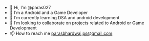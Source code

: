 - 👋 Hi, I’m @paras027
- 👀 I’m a Android and a Game Developer
- 🌱 I’m currently learning DSA and android development
- 💞️ I’m looking to collaborate on projects related to Android or Game Development
- 📫 How to reach me parasbhardwaj.ps@gmail.com

<!---
paras027/paras027 is a ✨ special ✨ repository because its `README.md` (this file) appears on your GitHub profile.
You can click the Preview link to take a look at your changes.
--->
